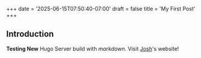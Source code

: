 +++
date = '2025-06-15T07:50:40-07:00'
draft = false
title = 'My First Post'
+++

## Introduction
**Testing New** Hugo Server build with *markdown*. Visit [Josh](https://joshuagoth.com)'s website!
